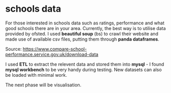 # schools data
For those interested in schools data such as ratings, performance and what good schools there are in your area. Currently, the best way is to utilise data provided by ofsted. I used **beautiful soup** (bs) to crawl their website and made use of available csv files, putting them through **panda dataframes**.

Source: https://www.compare-school-performance.service.gov.uk/download-data

I used **ETL** to extract the relevent data and stored them into **mysql** - I found **mysql workbench** to be very handy during testing. New datasets can also be loaded with minimal work.

The next phase will be visualisation.

